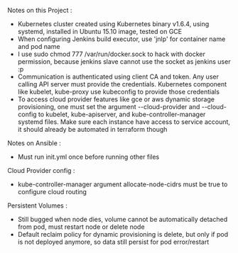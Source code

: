 Notes on this Project :
- Kubernetes cluster created using Kubernetes binary v1.6.4, using systemd, installed in Ubuntu 15.10 image, tested on GCE
- When configuring Jenkins build executor, use 'jnlp' for container name and pod name
- I use sudo chmod 777 /var/run/docker.sock to hack with docker permission, because jenkins slave cannot use the socket as jenkins user :p
- Communication is authenticated using client CA and token. Any user calling API server must provide the credentials. Kubernetes component like kubelet, kube-proxy use kubeconfig to provide those credentials
- To access cloud provider features like gce or aws dynamic storage provisioning, one must set the argument --cloud-provider and --cloud-config to kubelet, kube-apiserver, and kube-controller-manager systemd files. Make sure each instance have access to service account, it should already be automated in terraform though 

Notes on Ansible :
- Must run init.yml once before running other files

Cloud Provider config :
- kube-controller-manager argument allocate-node-cidrs must be true to configure cloud routing

Persistent Volumes :
- Still bugged when node dies, volume cannot be automatically detached from pod, must restart node or delete node
- Default reclaim policy for dynamic provisioning is delete, but only if pod is not deployed anymore, so data still persist for pod error/restart